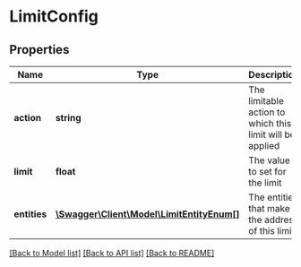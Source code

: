 # LimitConfig

## Properties
Name | Type | Description | Notes
------------ | ------------- | ------------- | -------------
**action** | **string** | The limitable action to which this limit will be applied | 
**limit** | **float** | The value to set for the limit | 
**entities** | [**\Swagger\Client\Model\LimitEntityEnum[]**](LimitEntityEnum.md) | The entities that make the address of this limit | 

[[Back to Model list]](../README.md#documentation-for-models) [[Back to API list]](../README.md#documentation-for-api-endpoints) [[Back to README]](../README.md)



